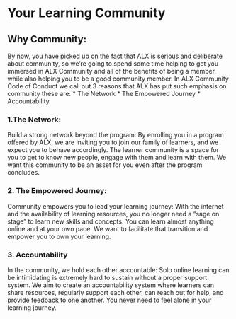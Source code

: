 # Your Learning Community

## Why Community:

By now, you have picked up on the fact that ALX is serious and deliberate about community, so we’re going to spend some time helping to get you immersed in ALX Community and all of the benefits of being a member, while also helping you to be a good community member. In ALX Community Code of Conduct we call out 3 reasons that ALX has put such emphasis on community these are: \* The Network \* The Empowered Journey \* Accountability

### 1.The Network:

Build a strong network beyond the program: By enrolling you in a program offered by ALX, we are inviting you to join our family of learners, and we expect you to behave accordingly. The learner community is a space for you to get to know new people, engage with them and learn with them. We want this community to be an asset for you even after the program concludes.

### 2\. The Empowered Journey:

Community empowers you to lead your learning journey: With the internet and the availability of learning resources, you no longer need a “sage on stage” to learn new skills and concepts. You can learn almost anything online and at your own pace. We want to facilitate that transition and empower you to own your learning.

### 3\. Accountability

In the community, we hold each other accountable: Solo online learning can be intimidating is extremely hard to sustain without a proper support system. We aim to create an accountability system where learners can share resources, regularly support each other, can reach out for help, and provide feedback to one another. You never need to feel alone in your learning journey.